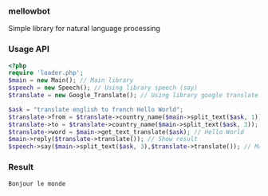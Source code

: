 ### mellowbot
Simple library for natural language processing

### Usage API

```php
<?php
require 'loader.php';
$main = new Main(); // Main library
$speech = new Speech(); // Using library speech (say)
$translate = new Google_Translate(); // Using library google translate

$ask = "translate english to french Hello World";
$translate->from = $translate->country_name($main->split_text($ask, 1)); // english
$translate->to = $translate->country_name($main->split_text($ask, 3)); // french
$translate->word = $main->get_text_translate($ask); // Hello World
$main->reply($translate->translate()); // Show result
$speech->say($main->split_text($ask, 3),$translate->translate()); // Make program say Hello World

```

### Result
```console
Bonjour le monde
```

